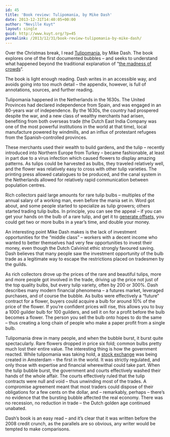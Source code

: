 ```yaml
---
id: 45
title: 'Book review: Tulipomania, by Mike Dash'
date: 2013-12-31T14:40:05+00:00
author: "Neville Kuyt"
layout: single
guid: http://www.kuyt.org/?p=45
permalink: /2013/12/31/book-review-tulipomania-by-mike-dash/
---
```

Over the Christmas break, I read [Tulipomania](www.amazon.co.uk/Tulipomania-Coveted-Extraordinary-Passions-Aroused/dp/0753827999/ref=sr_1_fkmr1_2?ie=UTF8&qid=1388498591&sr=8-2-fkmr1&keywords=tulipomania+poster "Amazon link"), by Mike Dash. The book explores one of the first documented bubbles &#8211; and seeks to understand what happened beyond the traditional explanation of &#8220;[the madness of crowds](http://en.wikipedia.org/wiki/Extraordinary_Popular_Delusions_and_the_Madness_of_Crowds)&#8220;.

The book is light enough reading. Dash writes in an accessible way, and avoids going into too much detail &#8211; the appendix, however, is full of annotations, sources, and further reading.

Tulipomania happened in the Netherlands in the 1630s. The United Provinces had declared independence from Spain, and was engaged in an 80-years war of independence. By the 1630s, the country had prospered despite the war, and a new class of wealthy merchants had arisen, benefiting from both overseas trade (the Dutch East India Company was one of the most powerful institutions in the world at that time), local manufacture powered by windmills, and an influx of protestant refugees from the Spanish-controlled provinces.

These merchants used their wealth to build gardens, and the tulip &#8211; recently introduced into Northern Europe from Turkey &#8211; became fashionable, at least in part due to a virus infection which caused flowers to display amazing patterns. As tulips could be harvested as bulbs, they traveled relatively well, and the flower was relatively easy to cross with other tulip varieties. The printing press allowed catalogues to be produced, and the canal system in the Netherlands allowed for relatively rapid communication between population centres.

Rich collectors paid large amounts for rare tulip bulbs &#8211; multiples of the annual salary of a working man, even before the mania set in. Word got about, and some people started to specialize as tulip growers; others started trading tulip bulbs. In principle, you can see the appeal &#8211; if you can get your hands on the bulb of a rare tulip, and get it to [generate offsets,](http://gardenofeaden.blogspot.co.uk/2008/12/how-to-propagate-tulips.html "How to propagate tulips") you could get two or more bulbs in a year&#8217;s time, and double your money.

An interesting point Mike Dash makes is the lack of investment opportunities for the &#8220;middle class&#8221; &#8211; workers with a decent income who wanted to better themselves had very few opportunities to invest their money, even though the Dutch Calvinist ethic strongly favoured saving. Dash believes that many people saw the investment opportunity of the bulb trade as a legitimate way to escape the restrictions placed on tradesmen by the guilds.

As rich collectors drove up the prices of the rare and beautiful tulips, more and more people got involved in the trade, driving up the price not just of the top quality bulbs, but every tulip variety, often by 200 or 300%. Dash describes many modern financial phenomena &#8211; a futures market, leveraged purchases, and of course the bubble. As bulbs were effectively a &#8220;future&#8221; contract for a flower, buyers could acquire a bulb for around 10% of the price of the flower. If you&#8217;re confident prices will rise, this allows you to buy a 1000 guilder bulb for 100 guilders, and sell it on for a profit before the bulb becomes a flower. The person you sell the bulb onto hopes to do the same &#8211; thus creating a long chain of people who make a paper profit from a single bulb.

Tulipomania drew in many people, and when the bubble burst, it burst quite spectacularly. Rare flowers dropped in price six fold; common bulbs pretty much lost their entire value. The interesting thing is how the government reacted. While tulipomania was taking hold, a [stock exchange](http://www.beursvanberlage.nl/1611/ "Dutch stock exchange. ") was being created in Amsterdam &#8211; the first in the world. It was strictly regulated, and only those with expertise and financial wherewithal could take part. When the tulip bubble burst, the government and courts effectively washed their hands of the whole affair. The courts effectively ruled that the tulip contracts were null and void &#8211; thus unwinding most of the trades. A compromise agreement meant that most traders could dispose of their obligations for a few cents on the dollar, and &#8211; remarkably, perhaps &#8211; there&#8217;s no evidence that the bursting bubble affected the real economy. There was no recession, no reduction in trade &#8211; the Dutch golden age continued unabated.

Dash&#8217;s book is an easy read &#8211; and it&#8217;s clear that it was written before the 2008 credit crunch, as the parallels are so obvious, any writer would be tempted to make comparisons.

&nbsp;

&nbsp;